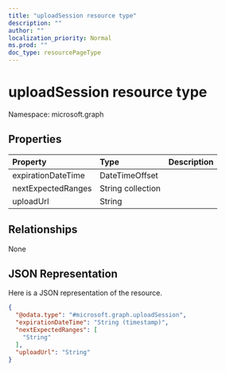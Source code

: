 ```yaml
---
title: "uploadSession resource type"
description: ""
author: ""
localization_priority: Normal
ms.prod: ""
doc_type: resourcePageType
---
```


# uploadSession resource type


Namespace: microsoft.graph



## Properties
|Property|Type|Description|
|:---|:---|:---|
|expirationDateTime|DateTimeOffset||
|nextExpectedRanges|String collection||
|uploadUrl|String||

## Relationships
None

## JSON Representation
Here is a JSON representation of the resource.
<!-- {
  "blockType": "resource",
  "@odata.type": "microsoft.graph.uploadSession"
}
-->
``` json
{
  "@odata.type": "#microsoft.graph.uploadSession",
  "expirationDateTime": "String (timestamp)",
  "nextExpectedRanges": [
    "String"
  ],
  "uploadUrl": "String"
}
```


